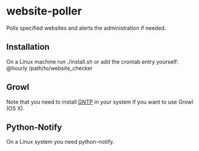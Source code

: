 # website-poller

Polls specified websites and alerts the administration if needed.

## Installation

On a Linux machine run ./install.sh or add the crontab entry yourself:
@hourly /path/to/website\_checker

## Growl

Note that you need to install [GNTP](https://github.com/kfdm/gntp/) in your system if you want to use Growl (OS X).

## Python-Notify

On a Linux system you need python-notify.

